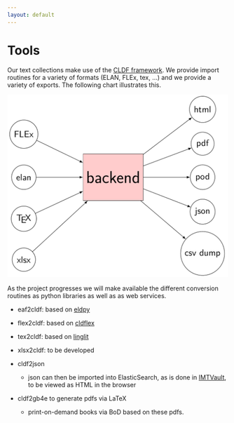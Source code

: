 ```yaml
---
layout: default
---
```


# Tools

Our text collections make use of the [CLDF framework](https://cldf.clld.org). We provide import routines for a variety of formats (ELAN, FLEx, tex, ...) and we provide a variety of exports. The following chart illustrates this.


![a diagram showing 4 input formats pointing to a backend format, and 5 output formats being exported from the backend format](inputbackendoutput.png)

As the project progresses we will make available the different conversion routines as python libraries as well as as web services.

- eaf2cldf: based on [eldpy](https://github.com/ZAS-QUEST/eldpy)
- flex2cldf: based on [cldflex](https://github.com/fmatter/cldflex)
- tex2cldf: based on [linglit](https://github.com/cldf/linglit)
- xlsx2cldf: to be developed

- cldf2json
    - json can then be imported into ElasticSearch, as is done in [IMTVault](https://imtvault.org), to be viewed as HTML in the browser
- cldf2gb4e to generate pdfs via LaTeX
    - print-on-demand books via BoD based on these pdfs.

